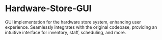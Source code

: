 # Hardware-Store-GUI
GUI implementation for the hardware store system, enhancing user experience. Seamlessly integrates with the original codebase, providing an intuitive interface for inventory, staff, scheduling, and more.
